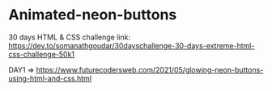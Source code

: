 # Animated-neon-buttons

30 days HTML & CSS challenge
link: https://dev.to/somanathgoudar/30dayschallenge-30-days-extreme-html-css-challenge-50k1

DAY1 => https://www.futurecodersweb.com/2021/05/glowing-neon-buttons-using-html-and-css.html